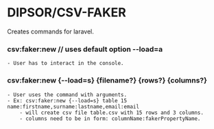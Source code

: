 # DIPSOR/CSV-FAKER #

Creates commands for laravel.
### csv:faker:new // uses default option --load=a ###
    - User has to interact in the console.
### csv:faker:new {--load=s} {filename?} {rows?} {columns?} ### 
    - User uses the command with arguments.
    - Ex: csv:faker:new {--load=s} table 15 name:firstname,surname:lastname,email:email
        - will create csv file table.csv with 15 rows and 3 columns. 
        - columns need to be in form: columnName:fakerPropertyName.


